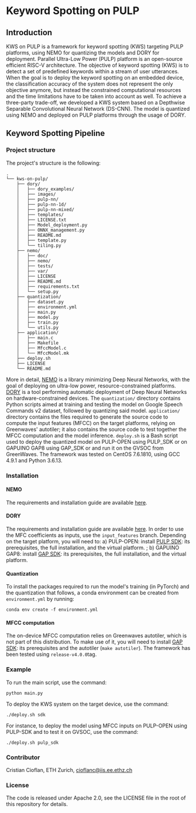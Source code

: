 # Keyword Spotting on PULP

## Introduction

KWS on PULP is a framework for keyword spotting (KWS) targeting PULP platforms, using NEMO for quantizing the models and DORY for deployment. Parallel Ultra-Low Power (PULP) platform is an open-source efficient RISC-V architecture. The objective of keyword spotting (KWS) is to detect a set of predefined keywords within a stream of user utterances. When the goal is to deploy the keyword spotting on an embedded device, the classification accuracy of the system does not represent the only objective anymore, but instead the constrained computational resources and the time limitations have to be taken into account as well. To achieve a three-party trade-off, we developed a KWS system based on a Depthwise Separable Convolutional Neural Network (DS-CNN). The model is quantized using NEMO and deployed on PULP platforms through the usage of DORY.

## Keyword Spotting Pipeline

### Project structure 

The project's structure is the following:

```
.
└── kws-on-pulp/
    ├── dory/
    │   ├── dory_examples/
    │   ├── images/
    │   ├── pulp-nn/
    │   ├── pulp-nn-1d/
    │   ├── pulp-nn-mixed/
    │   ├── templates/
    │   ├── LICENSE.txt
    │   ├── Model_deployment.py
    │   ├── ONNX_management.py
    │   ├── README.md
    │   ├── template.py
    │   └── tiling.py
    ├── nemo/
    │   ├── doc/
    │   ├── nemo/
    │   ├── tests/
    │   ├── var/
    │   ├── LICENSE
    │   ├── README.md
    │   ├── requirements.txt
    │   └── setup.py
    ├── quantization/
    │   ├── dataset.py
    │   ├── environment.yml
    │   ├── main.py
    │   ├── model.py
    │   ├── train.py
    │   └── utils.py
    ├── application/
    │   ├── main.c
    │   ├── Makefile
    │   ├── MfccModel.c
    │   └── MfccModel.mk
    ├── deploy.sh
    ├── LICENSE
    └── README.md
```

More in detail, [NEMO](https://github.com/pulp-platform/nemo) is a library minimizing Deep Neural Networks, with the goal of deploying on ultra-low power, resource-constrained platforms. [DORY](https://github.com/pulp-platform/dory) is a tool performing automatic deployment of Deep Neural Networks on hardware-constrained devices. The `quantization/` directory contains Python scripts aimed at training and testing the model on Google Speech Commands v2 dataset, followed by quantizing said model. `application/` directory contains the files required to generate the source code to compute the input features (MFCC) on the target platforms, relying on Greenwaves' autotiler; it also contains the source code to test together the MFCC computation and the model inference. `deploy.sh` is a Bash script used to deploy the quantized model on PULP-OPEN using PULP_SDK or on GAPUINO GAP8 using GAP_SDK or and run it on the GVSOC from GreenWaves.
The framework was tested on CentOS 7.6.1810, using GCC 4.9.1 and Python 3.6.13. 

### Installation

#### NEMO
The requirements and installation guide are available [here](https://github.com/pulp-platform/nemo).

#### DORY
The requirements and installation guide are available [here](https://github.com/pulp-platform/dory). In order to use the MFC coefficients as inputs, use the ```input_features``` branch. Depending on the target platform, you will need to: a) PULP-OPEN: install [PULP SDK](https://github.com/pulp-platform/pulp-sdk): its prerequisites, the full installation, and the virtual platform. ; b) GAPUINO GAP8: install [GAP SDK](https://github.com/GreenWaves-Technologies/gap_sdk): its prerequisites, the full installation, and the virtual platform. 

#### Quantization
To install the packages required to run the model's training (in PyTorch) and the quantization that follows, a conda environment can be created from `environment.yml` by running:
```
conda env create -f environment.yml
```
#### MFCC computation

The on-device MFCC computation relies on Greenwaves autotiler, which is not part of this distribution. To make use of it, you will need to install [GAP SDK](https://github.com/GreenWaves-Technologies/gap_sdk): its prerequisites and the autotiler (```make autotiler```). The framework has been tested using ```release-v4.0.0```tag.

### Example
To run the main script, use the command:
```
python main.py
```

To deploy the KWS system on the target device, use the command:
```
./deploy.sh sdk
```
For instance, to deploy the model using MFCC inputs on PULP-OPEN using PULP-SDK and to test it on GVSOC, use the command:
```
./deploy.sh pulp_sdk
```

### Contributor
Cristian Cioflan, ETH Zurich, [cioflanc@iis.ee.ethz.ch](cioflanc@iis.ee.ethz.ch)


### License
The code is released under Apache 2.0, see the LICENSE file in the root of this repository for details.
